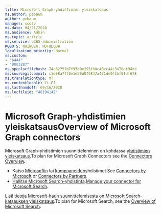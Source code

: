 ```yaml
---
title: Microsoft Graph-yhdistimien yleiskatsaus
ms.author: pebaum
author: pebaum
manager: scotv
ms.date: 04/21/2020
ms.audience: Admin
ms.topic: article
ms.service: o365-administration
ROBOTS: NOINDEX, NOFOLLOW
localization_priority: Normal
ms.custom:
- "6444"
- "9003287"
ms.openlocfilehash: 74a82751b7f97b0e195fb0c40ec44c3478af94dd
ms.sourcegitcommit: c1e08a74f0e1e50d049847a431de0f5bf01df678
ms.translationtype: MT
ms.contentlocale: fi-FI
ms.lasthandoff: 09/16/2020
ms.locfileid: "48194142"
---
```

# <a name="overview-of-microsoft-graph-connectors"></a><span data-ttu-id="3ffbd-102">Microsoft Graph-yhdistimien yleiskatsaus</span><span class="sxs-lookup"><span data-stu-id="3ffbd-102">Overview of Microsoft Graph connectors</span></span>

<span data-ttu-id="3ffbd-103">Microsoft Graph-yhdistimien suunnitteleminen on kohdassa  [yhdistimien yleiskatsaus](https://docs.microsoft.com/microsoftsearch/connectors-overview).</span><span class="sxs-lookup"><span data-stu-id="3ffbd-103">To plan for Microsoft Graph Connectors see the  [Connectors Overview](https://docs.microsoft.com/microsoftsearch/connectors-overview).</span></span>

- <span data-ttu-id="3ffbd-104">Katso [Microsoftin](https://docs.microsoft.com/microsoftsearch/connectors-gallery#Microsoft) tai  [kumppaneiden](https://docs.microsoft.com/microsoftsearch/connectors-gallery#Partners)yhdistimet.</span><span class="sxs-lookup"><span data-stu-id="3ffbd-104">See [Connectors by Microsoft](https://docs.microsoft.com/microsoftsearch/connectors-gallery#Microsoft) or  [Connectors by Partners](https://docs.microsoft.com/microsoftsearch/connectors-gallery#Partners).</span></span>
- <span data-ttu-id="3ffbd-105">[Hallitse Microsoft Search-yhdistintä](https://docs.microsoft.com/microsoftsearch/manage-connector).</span><span class="sxs-lookup"><span data-stu-id="3ffbd-105">[Manage your connector for Microsoft Search](https://docs.microsoft.com/microsoftsearch/manage-connector).</span></span>

<span data-ttu-id="3ffbd-106">Lisä tietoja Microsoft-haun suunnittelemisesta on  [Microsoft Search-katsauksen yleiskatsaus](https://docs.microsoft.com/microsoftsearch/overview-microsoft-search).</span><span class="sxs-lookup"><span data-stu-id="3ffbd-106">To plan for Microsoft Search, see the  [Overview of Microsoft Search](https://docs.microsoft.com/microsoftsearch/overview-microsoft-search).</span></span>
